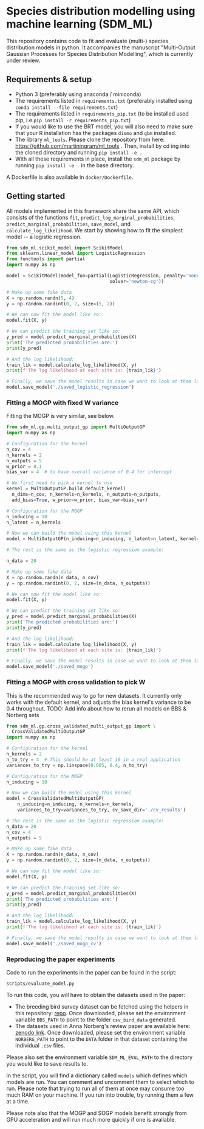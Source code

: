 # Species distribution modelling using machine learning (SDM_ML)

This repository contains code to fit and evaluate (multi-) species distribution
models in python. It accompanies the manuscript "Multi-Output Gaussian Processes for Species Distribution Modelling", which is currently under review.

## Requirements & setup

* Python 3 (preferably using anaconda / miniconda)
* The requirements listed in `requirements.txt` (preferably installed using
  `conda install --file requirements.txt`)
* The requirements listed in `requirements_pip.txt` (to be installed used pip,
  i.e.`pip install -r requirements_pip.txt`)
* If you would like to use the BRT model, you will also need to make sure that
  your R installation has the packages `dismo` and `gbm` installed.
* The library `ml_tools`. Please clone the repository from here:
  https://github.com/martiningram/ml_tools . Then, install by cd ing into the
  cloned directory and running `pip install -e .`
* With all these requirements in place, install the `sdm_ml` package by running
  `pip install -e .` in the base directory.
  
A Dockerfile is also available in `docker/Dockerfile`.

## Getting started

All models implemented in this framework share the same API, which consists of
the functions `fit`, `predict_log_marginal_probabilities`,
`predict_marginal_probabilities`, `save_model`, and `calculate_log_likelihood`.
We start by showing how to fit the simplest model -- a logistic regression.

```python
from sdm_ml.scikit_model import ScikitModel
from sklearn.linear_model import LogisticRegression
from functools import partial
import numpy as np

model = ScikitModel(model_fun=partial(LogisticRegression, penalty='none',
                                      solver='newton-cg'))

# Make up some fake data
X = np.random.randn(5, 4)
y = np.random.randint(0, 2, size=(5, 2))

# We can now fit the model like so:
model.fit(X, y)

# We can predict the training set like so:
y_pred = model.predict_marginal_probabilities(X)
print('The predicted probabilities are:')
print(y_pred)

# And the log likelihood:
train_lik = model.calculate_log_likelihood(X, y)
print(f'The log likelihood at each site is: {train_lik}')

# Finally, we save the model results in case we want to look at them later
model.save_model('./saved_logistic_regression')
```

### Fitting a MOGP with fixed W variance

Fitting the MOGP is very similar, see below.

```python
from sdm_ml.gp.multi_output_gp import MultiOutputGP
import numpy as np

# Configuration for the kernel
n_cov = 4
n_kernels = 2
n_outputs = 5
w_prior = 0.1
bias_var = 4  # to have overall variance of 0.4 for intercept

# We first need to pick a kernel to use
kernel = MultiOutputGP.build_default_kernel(
  n_dims=n_cov, n_kernels=n_kernels, n_outputs=n_outputs,
  add_bias=True, w_prior=w_prior, bias_var=bias_var)

# Configuration for the MOGP
n_inducing = 10
n_latent = n_kernels

# Now we can build the model using this kernel
model = MultiOutputGP(n_inducing=n_inducing, n_latent=n_latent, kernel=kernel)

# The rest is the same as the logistic regression example:

n_data = 20

# Make up some fake data
X = np.random.randn(n_data, n_cov)
y = np.random.randint(0, 2, size=(n_data, n_outputs))

# We can now fit the model like so:
model.fit(X, y)

# We can predict the training set like so:
y_pred = model.predict_marginal_probabilities(X)
print('The predicted probabilities are:')
print(y_pred)

# And the log likelihood:
train_lik = model.calculate_log_likelihood(X, y)
print(f'The log likelihood at each site is: {train_lik}')

# Finally, we save the model results in case we want to look at them later
model.save_model('./saved_mogp')
```

### Fitting a MOGP with cross validation to pick W

This is the recommended way to go for new datasets. It currently only works with
the default kernel, and adjusts the bias kernel's variance to be 0.4 throughout.
TODO: Add info about how to rerun all models on BBS & Norberg sets

```python
from sdm_ml.gp.cross_validated_multi_output_gp import \
  CrossValidatedMultiOutputGP
import numpy as np

# Configuration for the kernel
n_kernels = 2
n_to_try = 4  # This should be at least 10 in a real application
variances_to_try = np.linspace(0.005, 0.4, n_to_try)

# Configuration for the MOGP
n_inducing = 10

# Now we can build the model using this kernel
model = CrossValidatedMultiOutputGP(
    n_inducing=n_inducing, n_kernels=n_kernels,
    variances_to_try=variances_to_try, cv_save_dir='./cv_results')

# The rest is the same as the logistic regression example:
n_data = 20
n_cov = 4
n_outputs = 5

# Make up some fake data
X = np.random.randn(n_data, n_cov)
y = np.random.randint(0, 2, size=(n_data, n_outputs))

# We can now fit the model like so:
model.fit(X, y)

# We can predict the training set like so:
y_pred = model.predict_marginal_probabilities(X)
print('The predicted probabilities are:')
print(y_pred)

# And the log likelihood:
train_lik = model.calculate_log_likelihood(X, y)
print(f'The log likelihood at each site is: {train_lik}')

# Finally, we save the model results in case we want to look at them later
model.save_model('./saved_mogp_cv')
```

### Reproducing the paper experiments

Code to run the experiments in the paper can be found in the script:

`scripts/evaluate_model.py`

To run this code, you will have to obtain the datasets used in the paper:

* The breeding bird survey dataset can be fetched using the helpers in this
  repository: [repo](https://github.com/martiningram/bbs_bird_mistnet_split).
  Once downloaded, please set the environment variable `BBS_PATH` to point to
  the folder `csv_bird_data` generated.
* The datasets used in Anna Norberg's review paper are available here: [zenodo
  link](https://zenodo.org/record/2637812#.XeSjab9S-u4). Once downloaded, please
  set the environment variable `NORBERG_PATH` to point to the `DATA` folder in
  that dataset containing the individual `.csv` files.

Please also set the environment variable `SDM_ML_EVAL_PATH` to the directory you
would like to save results to.

In the script, you will find a dictionary called `models` which defines which
models are run. You can comment and uncomment them to select which to run.
Please note that trying to run all of them at once may consume too much RAM on
your machine. If you run into trouble, try running them a few at a time.

Please note also that the MOGP and SOGP models benefit strongly from GPU
acceleration and will run much more quickly if one is available.
